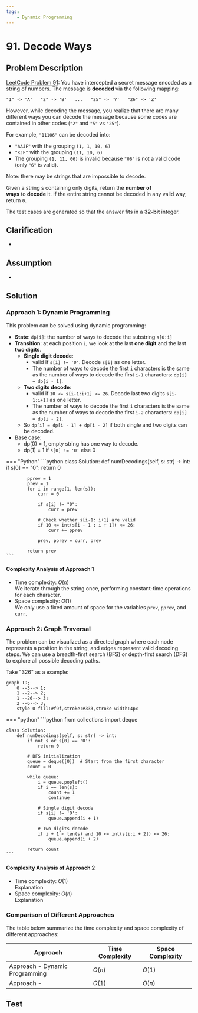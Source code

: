 ```yaml
---
tags:
    - Dynamic Programming
---
```


# 91. Decode Ways

## Problem Description

[LeetCode Problem 91](https://leetcode.com/problems/decode-ways/description/): You have intercepted a secret message encoded as a string of numbers. The message is **decoded** via the following mapping:

`"1" -> 'A'   "2" -> 'B'   ...   "25" -> 'Y'   "26" -> 'Z'`

However, while decoding the message, you realize that there are many different ways you can decode the message because some codes are contained in other codes (`"2"` and `"5"` vs `"25"`).

For example, `"11106"` can be decoded into:

- `"AAJF"` with the grouping `(1, 1, 10, 6)`
- `"KJF"` with the grouping `(11, 10, 6)`
- The grouping `(1, 11, 06)` is invalid because `"06"` is not a valid code (only `"6"` is valid).

Note: there may be strings that are impossible to decode.

Given a string s containing only digits, return the **number of ways** to **decode** it. If the entire string cannot be decoded in any valid way, return `0`.

The test cases are generated so that the answer fits in a **32-bit** integer.

## Clarification

-

## Assumption

-

## Solution

### Approach 1: Dynamic Programming

This problem can be solved using dynamic programming:

- **State**: `dp[i]`: the number of ways to decode the substring `s[0:i]`
- **Transition**: at each position `i`, we look at the last **one digit** and the last
**two digits**.
    - **Single digit decode**:
        - valid if `s[i] != '0'`. Decode `s[i]` as one letter.
        - The number of ways to decode the first `i` characters is the same as the
        number of ways to decode the first `i-1` characters: `dp[i] = dp[i - 1]`.
    - **Two digits decode**:
        - valid if `10 <= s[i-1:i+1] <= 26`. Decode last two digits `s[i-1:i+1]` as one letter.
        - The number of ways to decode the first `i` characters is the same as the
        number of ways to decode the first `i-2` characters: `dp[i] = dp[i - 2]`.
    - So `dp[i] = dp[i - 1] + dp[i - 2]` if both single and two digits can be decoded.
- Base case:
    - dp(0) = 1, empty string has one way to decode.
    - dp(1) = 1 if `s[0] != '0'` else 0

=== "Python"
    ```python
    class Solution:
        def numDecodings(self, s: str) -> int:
            if s[0] == "0":
                return 0

            pprev = 1
            prev = 1
            for i in range(1, len(s)):
                curr = 0

                if s[i] != "0":
                    curr = prev

                # Check whether s[i-1: i+1] are valid
                if 10 <= int(s[i - 1 : i + 1]) <= 26:
                    curr += pprev

                prev, pprev = curr, prev

            return prev
    ```

#### Complexity Analysis of Approach 1

- Time complexity: $O(n)$  
  We iterate through the string once, performing constant-time operations for each character.
- Space complexity: $O(1)$  
  We only use a fixed amount of space for the variables `prev`, `pprev`, and `curr`.

### Approach 2: Graph Traversal

The problem can be visualized as a directed graph where each node represents a position in the string, and edges represent valid decoding steps. We can use a breadth-first search (BFS) or depth-first search (DFS) to explore all possible decoding paths.

Take "326" as a example:

```mermaid
graph TD;
    0 --3--> 1;
    1 --2--> 2;
    1 --26--> 3;
    2 --6--> 3;
    style 0 fill:#f9f,stroke:#333,stroke-width:4px
```

=== "python"
    ```python
    from collections import deque

    class Solution:
        def numDecodings(self, s: str) -> int:
            if not s or s[0] == '0':
                return 0

            # BFS initialization
            queue = deque([0])  # Start from the first character
            count = 0

            while queue:
                i = queue.popleft()
                if i == len(s):
                    count += 1
                    continue

                # Single digit decode
                if s[i] != '0':
                    queue.append(i + 1)

                # Two digits decode
                if i + 1 < len(s) and 10 <= int(s[i:i + 2]) <= 26:
                    queue.append(i + 2)

            return count
    ```

#### Complexity Analysis of Approach 2

- Time complexity: $O(1)$  
  Explanation
- Space complexity: $O(n)$  
  Explanation

### Comparison of Different Approaches

The table below summarize the time complexity and space complexity of different
approaches:

Approach   | Time Complexity | Space Complexity
-----------|-----------------|-----------------
Approach - Dynamic Programming | $O(n)$          | $O(1)$
Approach - | $O(1)$          | $O(n)$

## Test
